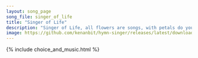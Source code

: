 ```yaml
---
layout: song_page
song_file: singer_of_life
title: "Singer of Life"
description: "Singer of Life, all flowers are songs, with petals do you write. Singer of Life, you color the earth, dazzling the eye with birds red and bright. Joy ... theist 1part acapella 2verse musicbyother textbyother chords"
image: https://github.com/kenanbit/hymn-singer/releases/latest/download/singer_of_life-trad.png
---
```


{% include choice_and_music.html %}